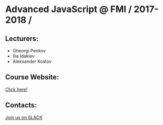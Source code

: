 # Advanced JavaScript @ FMI / 2017-2018 /

## Lecturers: 
* Gheorgi Penkov
* Ilia Idakiev
* Aleksander Kostov

## Course Website:
<a href="http://telegra.ph/FMI-JS-1718-09-25?utm_source=tr.im&utm_medium=no_referer&utm_campaign=tr.im%2FFMIJS-17-18&utm_content=direct_input">Click here!</a>

## Contacts:

<a href="https://fmijs.slack.com">Join us on SLACK</a>